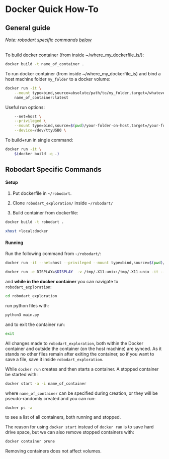 # Docker Quick How-To

## General guide

*Note: robodart specific commands [below](#robodart-specific-commands)*<br><br>

To build docker container (from inside ~/where_my_dockerfile_is/):
```sh
docker build -t name_of_container .
```

To run docker container (from inside ~/where_my_dockerfile_is) and bind a host machine folder `my_folder` to a docker volume:
```sh
docker run -it \
    --mount type=bind,source=absolute/path/to/my_folder,target=/whatever_name_you_want \
    name_of_container:latest 
```

Useful run options:
```sh
    --net=host \
    --privileged \
    --mount type=bind,source=$(pwd)/your-folder-on-host,target=/your-folder-on-vm \
    --device=/dev/ttyUSB0 \
```

To build+run in single command:
```sh
docker run -it \
    $(docker build -q .)
```

## Robodart Specific Commands

#### Setup

1. Put dockerfile in `~/robodart`.

2. Clone `robodart_exploration/` inside `~/robodart/`

3. Build container from dockerfile:
```sh
docker build -t robodart .
```
```sh
xhost +local:docker
```
#### Running

Run the following command from `~/robodart/`:
```sh
docker run -it --net=host --privileged --mount type=bind,source=$(pwd)/robodart_exploration,target=/robodart_exploration robodart:latest
```
```sh
docker run -e DISPLAY=$DISPLAY  -v /tmp/.X11-unix:/tmp/.X11-unix -it --net=host --privileged --mount type=bind,source=$(pwd)/robodart_exploration,target=/robodart_exploration robodart:latest
```

and **while in the docker container** you can navigate to `robodart_exploration`:
```sh
cd robodart_exploration
```
run python files with:
```sh
python3 main.py
```
and to exit the container run:
```sh
exit
```
All changes made to `robodart_exploration`, both within the Docker container and outside the container (on the host machine) are synced. As it stands no other files remain after exiting the container, so if you want to save a file, save it inside `robodart_exploration`.

While `docker run` creates and then starts a container. A stopped container be started with:
```sh
docker start -a -i name_of_container
```
where `name_of_container` can be specified during creation, or they will be pseudo-randomly created and you can run:
```sh
docker ps -a
```
to see a list of all containers, both running and stopped. 

The reason for using `docker start` instead of `docker run` is to save hard drive space, but we can also remove stopped containers with:
```sh
docker container prune
```
Removing containers does not affect volumes.
